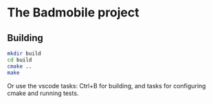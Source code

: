 # The Badmobile project

## Building
```bash
mkdir build
cd build
cmake .. 
make
```

Or use the vscode tasks: Ctrl+B for building, and tasks for configuring cmake and running tests.